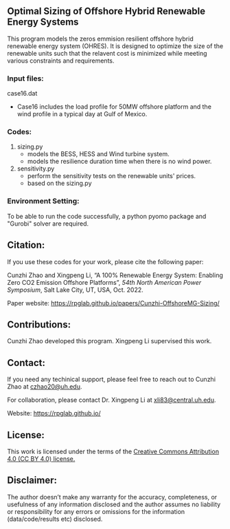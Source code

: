 ## Optimal Sizing of Offshore Hybrid Renewable Energy Systems

This program models the zeros emmision resilient offshore hybrid renewable energy system (OHRES). It is designed to optimize the size of the renewable units such that the relavent cost is minimized while meeting various constraints and requirements.


### Input files:
case16.dat
* Case16 includes the load profile for 50MW offshore platform and the wind profile in a typical day at Gulf of Mexico. 


### Codes: 
1. sizing.py  
	* models the BESS, HESS and Wind turbine system.
	* models the resilience duration time when there is no wind power.
2. sensitivity.py   
	* perform the sensitivity tests on the renewable units' prices.
	* based on the sizing.py


### Environment Setting:
To be able to run the code successfully, a python pyomo package and "Gurobi" solver are required.


## Citation:
If you use these codes for your work, please cite the following paper:

Cunzhi Zhao and Xingpeng Li, “A 100% Renewable Energy System: Enabling Zero CO2 Emission Offshore Platforms”, *54th North American Power Symposium*, Salt Lake City, UT, USA, Oct. 2022.

Paper website: https://rpglab.github.io/papers/Cunzhi-OffshoreMG-Sizing/


## Contributions:
Cunzhi Zhao developed this program. Xingpeng Li supervised this work.


## Contact:
If you need any techinical support, please feel free to reach out to Cunzhi Zhao at czhao20@uh.edu.

For collaboration, please contact Dr. Xingpeng Li at xli83@central.uh.edu.

Website: https://rpglab.github.io/


## License:
This work is licensed under the terms of the <a class="off" href="https://creativecommons.org/licenses/by/4.0/"  target="_blank">Creative Commons Attribution 4.0 (CC BY 4.0) license.</a>


## Disclaimer:
The author doesn’t make any warranty for the accuracy, completeness, or usefulness of any information disclosed and the author assumes no liability or responsibility for any errors or omissions for the information (data/code/results etc) disclosed.
